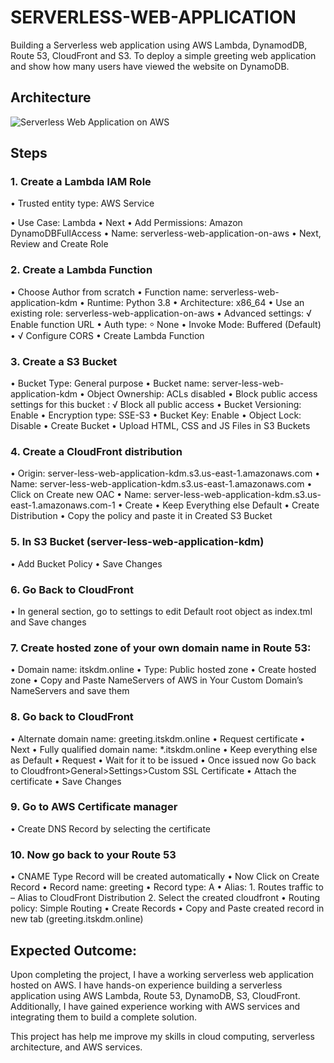 # SERVERLESS-WEB-APPLICATION

Building a Serverless web application using AWS Lambda, DynamodDB, Route 53, CloudFront  and S3. To deploy a simple greeting web application and show how many users have viewed the website on DynamoDB.

## Architecture

![Serverless Web Application on AWS](https://github.com/user-attachments/assets/adfb131c-02f6-4503-8009-e3bc13b30ce1)

## Steps
### 1.	Create a Lambda IAM Role
•	Trusted entity type: AWS Service

•	Use Case: Lambda
•	Next
•	Add Permissions: Amazon DynamoDBFullAccess
•	Name: serverless-web-application-on-aws
•	Next, Review and Create Role

### 2.	Create a Lambda Function 
•	Choose Author from scratch
•	Function name: serverless-web-application-kdm
•	Runtime: Python 3.8
•	Architecture: x86_64
•	Use an existing role: serverless-web-application-on-aws
•	Advanced settings: √ Enable function URL 
•	Auth type: ⸰ None
•	Invoke Mode: Buffered (Default)
•	√ Configure CORS
•	Create Lambda Function

### 3.	Create a S3 Bucket
•	Bucket Type: General purpose
•	Bucket name: server-less-web-application-kdm
•	Object Ownership: ACLs disabled
•	Block public access settings for this bucket : √ Block all public access
•	Bucket Versioning: Enable
•	Encryption type: SSE-S3
•	Bucket Key: Enable
•	Object Lock: Disable
•	Create Bucket 
•	Upload HTML, CSS and JS Files in S3 Buckets

### 4.	Create a CloudFront distribution
•	Origin: server-less-web-application-kdm.s3.us-east-1.amazonaws.com
•	Name: server-less-web-application-kdm.s3.us-east-1.amazonaws.com
•	Click on Create new OAC
•	Name: server-less-web-application-kdm.s3.us-east-1.amazonaws.com-1
•	Create
•	Keep Everything else Default
•	Create Distribution
•	Copy the policy and paste it in Created S3 Bucket 

### 5.	In S3 Bucket (server-less-web-application-kdm)
•	Add Bucket Policy
•	Save Changes

### 6.	Go Back to CloudFront
•	In general section, go to settings to edit Default root object as index.tml and Save changes

### 7.	Create hosted zone of your own domain name in Route 53:
•	Domain name: itskdm.online
•	Type: Public hosted zone
•	Create hosted zone
•	Copy and Paste NameServers of AWS in Your Custom Domain’s NameServers and save them

### 8.	Go back to CloudFront
•	Alternate domain name: greeting.itskdm.online
•	Request certificate
•	Next
•	Fully qualified domain name: *.itskdm.online
•	Keep everything else as Default
•	Request
•	Wait for it to be issued
•	Once issued now Go back to Cloudfront>General>Settings>Custom SSL Certificate
•	Attach the certificate
•	Save Changes

### 9.	Go to AWS Certificate manager
•	Create DNS Record by selecting the certificate

### 10.	Now go back to your Route 53
•	CNAME Type Record will be created automatically
•	Now Click on Create Record
•	Record name: greeting
•	Record type: A
•	Alias: 1. Routes traffic to – Alias to CloudFront Distribution
           2. Select the created cloudfront
•	Routing policy: Simple Routing
•	Create Records
•	Copy and Paste created record in new tab (greeting.itskdm.online)

## Expected Outcome:

Upon completing the project, I have a working serverless web application hosted on AWS.
I have hands-on experience building a serverless application using AWS Lambda, Route 53, DynamoDB, S3, CloudFront.
Additionally, I have gained experience working with AWS services and integrating them to build a complete solution.

This project has help me improve my skills in cloud computing, serverless architecture, and AWS services.
